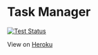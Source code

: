 # Task Manager

[![Test Status](https://img.shields.io/endpoint.svg?url=https%3A%2F%2Factions-badge.atrox.dev%2Fantlu%2Ftask-manager%2Fbadge%3Fref%3Ddevelop&style=flat)](https://actions-badge.atrox.dev/antlu/task-manager/goto?ref=develop)

View on [Heroku](https://task-manager-antlu.herokuapp.com)
